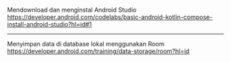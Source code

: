Mendownload dan menginstal Android Studio
https://developer.android.com/codelabs/basic-android-kotlin-compose-install-android-studio?hl=id#1

---
Menyimpan data di database lokal menggunakan Room 
https://developer.android.com/training/data-storage/room?hl=id
